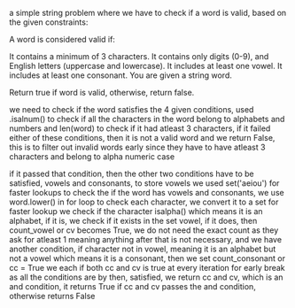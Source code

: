 a simple string problem where we have to check if a word is valid, based on the given constraints:

A word is considered valid if:

It contains a minimum of 3 characters.
It contains only digits (0-9), and English letters (uppercase and lowercase).
It includes at least one vowel.
It includes at least one consonant.
You are given a string word.

Return true if word is valid, otherwise, return false.

we need to check if the word satisfies the 4 given conditions,
used .isalnum() to check if all the characters in the word belong to alphabets and numbers
and len(word) to check if it had atleast 3 characters, if it failed either of these conditions, then it is not a valid word 
and we return False,
this is to filter out invalid words early since they have to have atleast 3 characters and belong to alpha numeric case

if it passed that condition, then the other two conditions have to be satisfied,
vowels and consonants, to store vowels we used set('aeiou') for faster lookups
to check the if the word has vowels and consonants,
we use word.lower() in for loop to check each character, we convert it to a set for faster lookup
we check if the character isalpha() which means it is an alphabet, if it is, we check if it exists in the set vowel, if it does, then count_vowel or cv becomes True, we do not need the exact count as they ask for atleast 1 meaning anything after that is not necessary,
and we have another condition, if character not in vowel, meaning it is an alphabet but not a vowel which means it is a consonant, then we set count_consonant or cc = True
we each if both cc and cv is true at every iteration for early break as all the conditions are by then, satisfied,
we return cc and cv, which is an and condition, it returns True if cc and cv passes the and condition, otherwise returns False